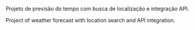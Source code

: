 Projeto de previsão do tempo com busca de localização e integração API.

Project of weather forecast with location search and API integration.